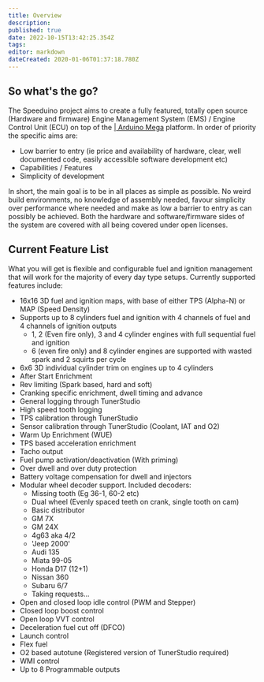 ```yaml
---
title: Overview
description: 
published: true
date: 2022-10-15T13:42:25.354Z
tags: 
editor: markdown
dateCreated: 2020-01-06T01:37:18.780Z
---
```


So what's the go?
-----------------

The Speeduino project aims to create a fully featured, totally open source (Hardware and firmware) Engine Management System (EMS) / Engine Control Unit (ECU) on top of the [| Arduino Mega](http://arduino.cc/en/Main/arduinoBoardMega2560) platform. In order of priority the specific aims are:

-   Low barrier to entry (ie price and availability of hardware, clear, well documented code, easily accessible software development etc)
-   Capabilities / Features
-   Simplicity of development

In short, the main goal is to be in all places as simple as possible. No weird build environments, no knowledge of assembly needed, favour simplicity over performance where needed and make as low a barrier to entry as can possibly be achieved. Both the hardware and software/firmware sides of the system are covered with all being covered under open licenses.

Current Feature List
--------------------

What you will get is flexible and configurable fuel and ignition management that will work for the majority of every day type setups. Currently supported features include:

-   16x16 3D fuel and ignition maps, with base of either TPS (Alpha-N) or MAP (Speed Density)
-   Supports up to 8 cylinders fuel and ignition with 4 channels of fuel and 4 channels of ignition outputs
    -   1, 2 (Even fire only), 3 and 4 cylinder engines with full sequential fuel and ignition
    -   6 (even fire only) and 8 cylinder engines are supported with wasted spark and 2 squirts per cycle
-   6x6 3D individual cylinder trim on engines up to 4 cylinders
-   After Start Enrichment
-   Rev limiting (Spark based, hard and soft)
-   Cranking specific enrichment, dwell timing and advance
-   General logging through TunerStudio
-   High speed tooth logging
-   TPS calibration through TunerStudio
-   Sensor calibration through TunerStudio (Coolant, IAT and O2)
-   Warm Up Enrichment (WUE)
-   TPS based acceleration enrichment
-   Tacho output
-   Fuel pump activation/deactivation (With priming)
-   Over dwell and over duty protection
-   Battery voltage compensation for dwell and injectors
-   Modular wheel decoder support. Included decoders:
    -   Missing tooth (Eg 36-1, 60-2 etc)
    -   Dual wheel (Evenly spaced teeth on crank, single tooth on cam)
    -   Basic distributor
    -   GM 7X
    -   GM 24X
    -   4g63 aka 4/2
    -   'Jeep 2000'
    -   Audi 135
    -   Miata 99-05
    -   Honda D17 (12+1)
    -   Nissan 360
    -   Subaru 6/7
    -   Taking requests...
-   Open and closed loop idle control (PWM and Stepper)
-   Closed loop boost control
-   Open loop VVT control
-   Deceleration fuel cut off (DFCO)
-   Launch control
-   Flex fuel
-   O2 based autotune (Registered version of TunerStudio required)
-   WMI control
-   Up to 8 Programmable outputs
